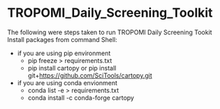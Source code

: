 # TROPOMI_Daily_Screening_Toolkit

The following were steps taken to run TROPOMI Daily Screening Tookit
Install packages from command Shell: 
- if you are using pip environment 
  -   pip freeze > requirements.txt
  -   pip install cartopy or pip install git+https://github.com/SciTools/cartopy.git
- if you are using conda envionment 
  -   conda list -e > requirements.txt   
  -   conda install -c conda-forge cartopy

